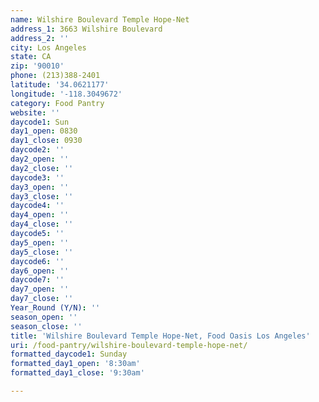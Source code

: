 ```yaml
---
name: Wilshire Boulevard Temple Hope-Net
address_1: 3663 Wilshire Boulevard
address_2: ''
city: Los Angeles
state: CA
zip: '90010'
phone: (213)388-2401
latitude: '34.0621177'
longitude: '-118.3049672'
category: Food Pantry
website: ''
daycode1: Sun
day1_open: 0830
day1_close: 0930
daycode2: ''
day2_open: ''
day2_close: ''
daycode3: ''
day3_open: ''
day3_close: ''
daycode4: ''
day4_open: ''
day4_close: ''
daycode5: ''
day5_open: ''
day5_close: ''
daycode6: ''
day6_open: ''
daycode7: ''
day7_open: ''
day7_close: ''
Year_Round (Y/N): ''
season_open: ''
season_close: ''
title: 'Wilshire Boulevard Temple Hope-Net, Food Oasis Los Angeles'
uri: /food-pantry/wilshire-boulevard-temple-hope-net/
formatted_daycode1: Sunday
formatted_day1_open: '8:30am'
formatted_day1_close: '9:30am'

---
```

